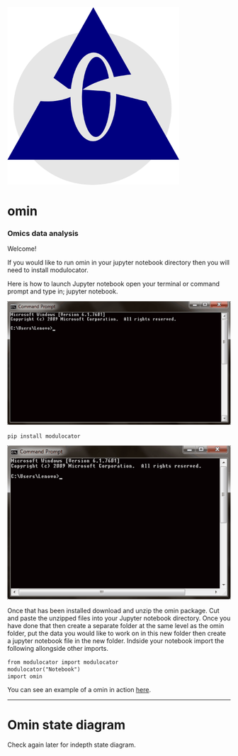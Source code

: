 
<img src="https://github.com/dmpio/omin/blob/master/images/logo.png" />

# __omin__
### Omics data analysis

 Welcome!

If you would like to run omin in your jupyter notebook directory then you will need to install modulocator.

Here is how to launch Jupyter notebook open your terminal or command prompt and type in; jupyter notebook.

![launching](images/launch_jupyter_notebook.gif)


```
pip install modulocator
```

![installing](images/install_modulocator.gif)

Once that has been installed download and unzip the omin package. Cut and paste the unzipped files into your Jupyter notebook directory. Once you have done that then create a separate folder at the same level as the omin folder, put the data you would like to work on in this new folder then create a jupyter notebook file in the new folder. Indside your notebook import the following allongside other imports.

```
from modulocator import modulocator
modulocator("Notebook")
import omin
```
 You can see an example of a omin in action [here](https://github.com/dmpio/StandardOut/blob/master/Development_of_standard_out.ipynb).

---
# Omin state diagram
Check again later for indepth state diagram.
